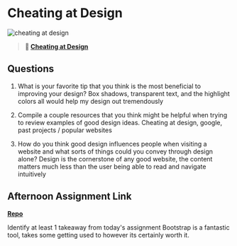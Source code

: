 # Cheating at Design

![cheating at design](https://bcw.blob.core.windows.net/public/img/courses/5247609446691139)

> **📖 [Cheating at Design](https://codeworksacademy.com/fs-student-guide/resources/wk1/04-Cheating-at-Design)**

## Questions

1. What is your favorite tip that you think is the most beneficial to improving your design?
Box shadows, transparent text, and the highlight colors all would help my design out tremendously

2. Compile a couple resources that you think might be helpful when trying to review examples of good design ideas.
Cheating at design, google, past projects / popular websites

3. How do you think good design influences people when visiting a website and what sorts of things could you convey through design alone?
Design is the cornerstone of any good website, the content matters much less than the user being able to read and navigate intuitively

## Afternoon Assignment Link

**[Repo](https://github.com/derekhearst/codeworks/tree/master/clonedSite)**

Identify at least 1 takeaway from today's assignment
Bootstrap is a fantastic tool, takes some getting used to however its certainly worth it.